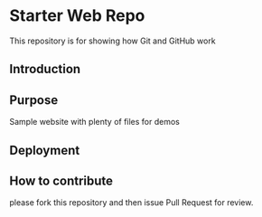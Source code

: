 # Starter Web Repo

This repository is for showing how Git and GitHub work
## Introduction

## Purpose

Sample website with plenty of files for demos

## Deployment

## How to contribute
please fork this repository and then issue Pull Request for review.